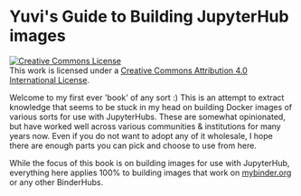 # Yuvi's Guide to Building JupyterHub images

<a rel="license" href="http://creativecommons.org/licenses/by/4.0/"><img
alt="Creative Commons License" style="border-width:0"
src="https://i.creativecommons.org/l/by/4.0/88x31.png" /></a><br />This work is
licensed under a <a rel="license"
href="http://creativecommons.org/licenses/by/4.0/">Creative Commons Attribution
4.0 International License</a>.

Welcome to my first ever 'book' of any sort :) This is an attempt to extract knowledge that
seems to be stuck in my head on building Docker images of various sorts for use with JupyterHubs.
These are somewhat opinionated, but have worked well across various communities & institutions for
many years now. Even if you do not want to adopt any of it wholesale, I hope there are enough 
parts you can pick and choose to use from here.

While the focus of this book is on building images for use with JupyterHub, everything here applies
100% to building images that work on [mybinder.org](https://mybinder.org) or any other BinderHubs.
